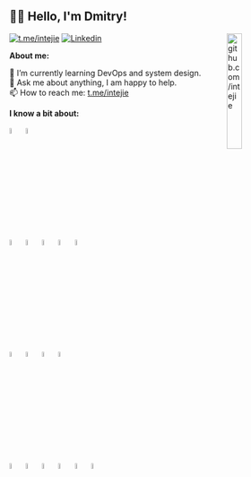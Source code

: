 ## 👋🏻 Hello, I'm Dmitry!

<img width="23%" align="right" alt="github.com/intejie" src="./.assets/123.svg" />

[![t.me/intejie](https://img.shields.io/badge/Telegram-2CA5E0?style=flat-squeare&logo=telegram&logoColor=white)](https://t.me/intejie)
[![Linkedin](https://img.shields.io/badge/-LinkedIn-blue?style=flat&logo=Linkedin&logoColor=white)](https://www.linkedin.com/in/dmitrypetrovichev/)

**About me:**

🌱 I’m currently learning DevOps and system design.<br />
💬 Ask me about anything, I am happy to help. <br />
📫 How to reach me: [t.me/intejie](https://t.me/intejie)<br />

**I know a bit about:**
<p>
<img width="5%" src="https://skillicons.dev/icons?i=golang">
<img width="5%" src="https://skillicons.dev/icons?i=typescript">
<br />
<img width="5%" src="https://skillicons.dev/icons?i=react">
<img width="5%" src="https://skillicons.dev/icons?i=next">
<img width="5%" src="https://skillicons.dev/icons?i=redux">
<img width="5%" src="https://skillicons.dev/icons?i=sass">
<img width="5%" src="https://skillicons.dev/icons?i=tailwind">
<br />
<img width="5%" src="https://skillicons.dev/icons?i=postgres">
<img width="5%" src="https://skillicons.dev/icons?i=mongo">
<img width="5%" src="https://skillicons.dev/icons?i=redis">
<img width="5%" src="https://skillicons.dev/icons?i=sqlite">
<br />
<img width="5%" src="https://skillicons.dev/icons?i=docker">
<img width="5%" src="https://skillicons.dev/icons?i=k8s">
<img width="5%" src="https://skillicons.dev/icons?i=rabbitmq">
<img width="5%" src="https://skillicons.dev/icons?i=kafka">
<img width="5%" src="https://skillicons.dev/icons?i=grafana">
<img width="5%" src="https://skillicons.dev/icons?i=prometheus">
</p>
